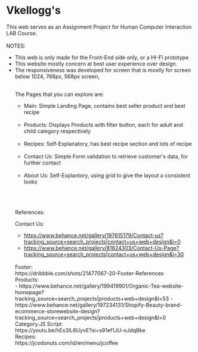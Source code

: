 <h1> Vkellogg's </h1>
This web serves as an Assignment Project for Human Computer Interaction LAB Course.
<br>
<br>
NOTES:
<ul>
<li>This web is only made for the Front-End side only, or a HI-FI prototype</li>
<li>This website mostly concern at best user experience over design.</li>
<li>The responsiveness was developed for screen that is mostly for screen below 1024, 768px, 568px screen, </li>
<br>
  
The Pages that you can explore are:

<ul>
<li> Main: Simple Landing Page, contains best seller product and best recipe </li><br>
<li> Products: Displays Products with filter button, each for adult and child category respectively </li><br>
<li> Recipes: Self-Explanatory, has best recipe section and lots of recipe </li> <br>
<li> Contact Us: Simple Form validation to retrieve customer's data, for further contact</li> <br>
<li> About Us: Self-Explantory, using grid to give the layout a consistent looks</li><br>
</ul>

<br><br>
References:

Contact Us: <br>
- https://www.behance.net/gallery/197615179/Contact-us?tracking_source=search_projects|contact+us+web+design&l=0
- https://www.behance.net/gallery/81624303/Contact-Us-Page?tracking_source=search_projects|contact+us+web+design&l=30
<br>
Footer: <br>
https://dribbble.com/shots/21477067-20-Footer-References
<br>
Products: <br>
- https://www.behance.net/gallery/199419901/Organic-Tea-website-homepage?tracking_source=search_projects|products+web+design&l=53
- https://www.behance.net/gallery/197234131/Shopify-Beauty-brand-ecommerce-storewebsite-design?tracking_source=search_projects|products+web+design&l=0
<br>
Category.JS Script: <br>
https://youtu.be/hEs3IL6UyvE?si=s91ef1JU-oJdqBke
<br>
Recipes: <br>
https://jcodonuts.com/id/en/menu/jcoffee



